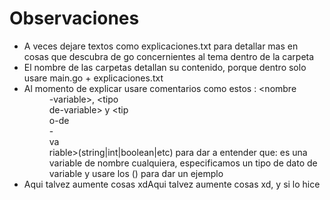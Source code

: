 # Observaciones

- A veces dejare textos como explicaciones.txt para detallar mas en cosas que descubra de go concernientes al tema dentro de la carpeta
- El nombre de las carpetas detallan su contenido, porque dentro solo usare main.go + explicaciones.txt
- Al momento de explicar usare comentarios como estos : <nombre<dd>-variable>, <tipo<dd>de-variable> y <tip<dd>o-de<dd>-<dd>va<dd>riable>(string|int|boolean|etc) para dar a entender que: es una variable de nombre cualquiera, especificamos un tipo de dato de variable y usare los () para dar un ejemplo
- Aqui talvez aumente cosas xdAqui talvez aumente cosas xd, y si lo hice
